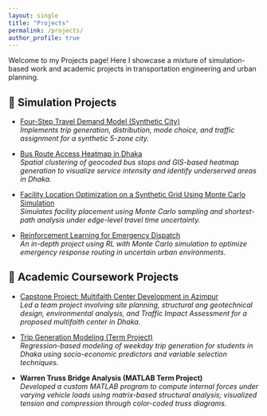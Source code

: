 ```yaml
---
layout: single
title: "Projects"
permalink: /projects/
author_profile: true
---
```


Welcome to my Projects page! Here I showcase a mixture of simulation-based work and academic projects in transportation engineering and urban planning.

## 🧪 Simulation Projects

- [Four-Step Travel Demand Model (Synthetic City)](/four-step-model/)  
  *Implements trip generation, distribution, mode choice, and traffic assignment for a synthetic 5-zone city.*

- [Bus Route Access Heatmap in Dhaka](/bus-access-heatmap/)  
  *Spatial clustering of geocoded bus stops and GIS-based heatmap generation to visualize service intensity and identify underserved areas in Dhaka.*

- [Facility Location Optimization on a Synthetic Grid Using Monte Carlo Simulation](/facility-location/)  
  *Simulates facility placement using Monte Carlo sampling and shortest-path analysis under edge-level travel time uncertainty.*

- [Reinforcement Learning for Emergency Dispatch](#)  
  *An in-depth project using RL with Monte Carlo simulation to optimize emergency response routing in uncertain urban environments.*


## 📘 Academic Coursework Projects

- [Capstone Project: Multifaith Center Development in Azimpur](/capstone-multifaith/)   
  *Led a team project involving site planning, structural ang geotechnical design, environmental analysis, and Traffic Impact Assessment for a proposed multifaith center in Dhaka.*

- [Trip Generation Modeling (Term Project)](/trip-generation-modeling/)  
  *Regression-based modeling of weekday trip generation for students in Dhaka using socio-economic predictors and variable selection techniques.*

- **Warren Truss Bridge Analysis (MATLAB Term Project)**  
  *Developed a custom MATLAB program to compute internal forces under varying vehicle loads using matrix-based structural analysis; visualized tension and compression through color-coded truss diagrams.*

